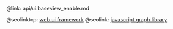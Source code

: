 @link: api/ui.baseview_enable.md

@seolinktop: [web ui framework](https://webix.com)
@seolink: [javascript graph library](https://webix.com/widget/charts/)